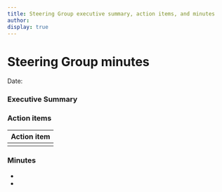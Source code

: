 ```yaml
---
title: Steering Group executive summary, action items, and minutes
author:
display: true
---
```


# Steering Group minutes

Date:

<!--more-->

### Executive Summary

### Action items

| Action item |
| ----------- |
|             |

### Minutes

-
-
